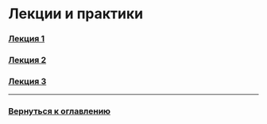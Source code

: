 # Лекции и практики

### [Лекция 1](Lection_1.md)

### [Лекция 2](Lection_2.md)

### [Лекция 3](Lection_3.md)

------

### [Вернуться к оглавлению](../README.md)





